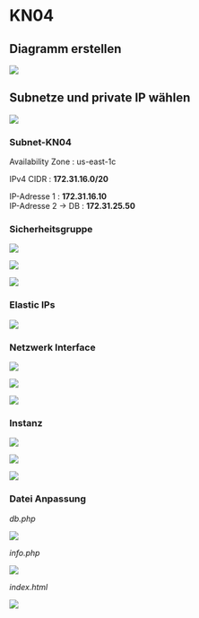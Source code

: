 # KN04

## Diagramm erstellen

![](./Diagramm_KN04.png)

## Subnetze und private IP wählen

![](./image_01.png)

### Subnet-KN04

Availability Zone : us-east-1c

IPv4 CIDR : **172.31.16.0/20**

IP-Adresse 1 : **172.31.16.10**
<br>
IP-Adresse 2 -> DB : **172.31.25.50**


### Sicherheitsgruppe 

![](./image_03.png)

![](./image_04.png)

![](./image_04.2.png)

### Elastic IPs

![](./image_05.png)


### Netzwerk Interface

![](./image_06.png)

![](./image_07.png)

![](./image_08.png)


### Instanz 

![](./image_09.png)

![](./image_10.png)

![](./image_11.png)

### Datei Anpassung

*db.php*

![](./image_12.png)

*info.php*

![](./image_13.png)

*index.html*

![](./image_14.png)
